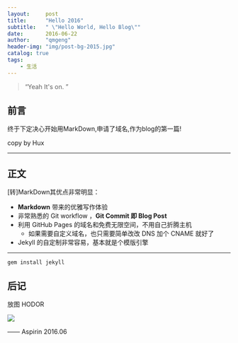 ```yaml
---
layout:     post
title:      "Hello 2016"
subtitle:   " \"Hello World, Hello Blog\""
date:       2016-06-22
author:     "qmgeng"
header-img: "img/post-bg-2015.jpg"
catalog: true
tags:
    - 生活
---
```


> “Yeah It's on. ”


## 前言

终于下定决心开始用MarkDown,申请了域名,作为blog的第一篇!

copy by Hux

---

## 正文

[转]MarkDown其优点非常明显：

* **Markdown** 带来的优雅写作体验
* 非常熟悉的 Git workflow ，**Git Commit 即 Blog Post**
* 利用 GitHub Pages 的域名和免费无限空间，不用自己折腾主机
	* 如果需要自定义域名，也只需要简单改改 DNS 加个 CNAME 就好了 
* Jekyll 的自定制非常容易，基本就是个模版引擎





---


 `gem install jekyll`




## 后记

放图 HODOR

![](http://i65.tinypic.com/2vs3k2p.png)


—— Aspirin 2016.06


